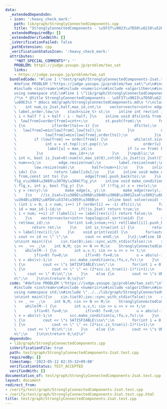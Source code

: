 ```yaml
---
data:
  _extendedDependsOn:
  - icon: ':heavy_check_mark:'
    path: lib/graph/StronglyConnectedComponents.cpp
    title: "StronglyConnectedComponents - \u5F37\u9023\u7D50\u6210\u5206\u5206\u89E3"
  _extendedRequiredBy: []
  _extendedVerifiedWith: []
  _isVerificationFailed: false
  _pathExtension: cpp
  _verificationStatusIcon: ':heavy_check_mark:'
  attributes:
    '*NOT_SPECIAL_COMMENTS*': ''
    PROBLEM: https://judge.yosupo.jp/problem/two_sat
    links:
    - https://judge.yosupo.jp/problem/two_sat
  bundledCode: "#line 1 \"test/graph/StronglyConnectedComponents-2sat.test.cpp\"\n\
    #define PROBLEM \"https://judge.yosupo.jp/problem/two_sat\"\n\n#include <vector>\n\
    #include <iostream>\n#include <numeric>\n#include <algorithm>\n#include <stack>\n\
    using namespace std;\n#line 1 \"lib/graph/StronglyConnectedComponents.cpp\"\n\
    /*\n * @title StronglyConnectedComponents - \u5F37\u9023\u7D50\u6210\u5206\u5206\
    \u89E3\n * @docs md/graph/StronglyConnectedComponents.md\n */\nclass StronglyConnectedComponents{\n\
    \    int num,is_2sat,half,max_id,cnt;\n    vector<vector<int>> edge;\n    vector<int>\
    \ label,order,low;\n    stack<size_t> st;\n    inline int rev(int i) { return\
    \ i < half ? i + half : i - half; }\n    inline void dfs(int& from) {\n      \
    \  low[from]=order[from]=cnt++;\n        st.push(from);\n        for(int& to:edge[from])\
    \ {\n            if(order[to]==-1) {\n                dfs(to);\n             \
    \   low[from]=min(low[from],low[to]);\n            }\n            else {\n   \
    \             low[from]=min(low[from],order[to]);\n            }\n        }\n\
    \        if (low[from] == order[from]) {\n            while(st.size()) {\n   \
    \             int u = st.top();st.pop();\n                order[u] = num;\n  \
    \              label[u] = max_id;\n                if (u == from) break;\n   \
    \         }\n            max_id++;\n        }\n    }\npublic:\n    StronglyConnectedComponents(const\
    \ int n, bool is_2sat=0):num(n),max_id(0),cnt(0),is_2sat(is_2sat){\n        if(is_2sat)\
    \ num<<=1;\n        edge.resize(num);\n        label.resize(num);\n        order.resize(num,-1);\n\
    \        low.resize(num);\n        half=(num>>1);\n    }\n    inline int operator[](int\
    \ idx) {\n        return label[idx];\n    }\n    inline void make_edge(const int\
    \ from,const int to) {\n        edge[from].push_back(to);\n    }\n    //x\u304C\
    flg_x\u306A\u3089\u3070y\u304Cflg_y\n    inline void make_condition(int x, bool\
    \ flg_x, int y, bool flg_y) {\n        if (!flg_x) x = rev(x);\n        if (!flg_y)\
    \ y = rev(y);\n        make_edge(x, y);\n        make_edge(rev(y), rev(x));\n\
    \    }\n    //is_2sat=1\u306E\u3068\u304D\u306B\u30012sat\u3092\u6E80\u305F\u3059\
    \u304B\u3092\u8FD4\u5374\u3059\u308B\n    inline bool solve(void) {\n        for\
    \ (int i = 0; i < num; i++) if (order[i] == -1) dfs(i);\n        for (int& id:label)\
    \ id = max_id-1-id;\n        if(!is_2sat) return true;\n        for (int i = 0;\
    \ i < num; ++i) if (label[i] == label[rev(i)]) return false;\n        return true;\n\
    \    }\n    vector<vector<int>> topological_sort(void) {\n        vector<vector<int>>\
    \ ret(max_id);\n        for(int i=0;i<num;++i) ret[label[i]].push_back(i);\n \
    \       return ret;\n    }\n    int is_true(int i) {\n        return label[i]\
    \ > label[rev(i)];\n    }\n    void print(void) {\n        for(auto id:label)\
    \ cout << id << \" \";\n        cout << endl;\n    }\n};\n#line 10 \"test/graph/StronglyConnectedComponents-2sat.test.cpp\"\
    \n\nint main(){\n    cin.tie(0);ios::sync_with_stdio(false);\n    string _; cin\
    \ >> _ >> _;\n    int N,M; cin >> N >> M;\n    StronglyConnectedComponents scc(N,1);\n\
    \    while(M--) {\n        int u,v,t; cin >> u >> v >> t;\n        int fu=1,fv=1;\n\
    \        if(u<0) fu=0;\n        if(v<0) fv=0;\n        u = abs(u)-1;\n       \
    \ v = abs(v)-1;\n        scc.make_condition(u,!fu,v,fv);\n    }\n    if(scc.solve())\
    \ {\n        cout << \"s SATISFIABLE\\nv\";\n        for(int i = 0; i < N; ++i)\
    \ {\n            cout << \" \" << (2*scc.is_true(i)-1)*(i+1);\n        }\n   \
    \     cout << \" 0\\n\";\n    }\n    else {\n        cout << \"s UNSATISFIABLE\\\
    n\";\n    }\n\n\treturn 0;\n}\n"
  code: "#define PROBLEM \"https://judge.yosupo.jp/problem/two_sat\"\n\n#include <vector>\n\
    #include <iostream>\n#include <numeric>\n#include <algorithm>\n#include <stack>\n\
    using namespace std;\n#include \"../../lib/graph/StronglyConnectedComponents.cpp\"\
    \n\nint main(){\n    cin.tie(0);ios::sync_with_stdio(false);\n    string _; cin\
    \ >> _ >> _;\n    int N,M; cin >> N >> M;\n    StronglyConnectedComponents scc(N,1);\n\
    \    while(M--) {\n        int u,v,t; cin >> u >> v >> t;\n        int fu=1,fv=1;\n\
    \        if(u<0) fu=0;\n        if(v<0) fv=0;\n        u = abs(u)-1;\n       \
    \ v = abs(v)-1;\n        scc.make_condition(u,!fu,v,fv);\n    }\n    if(scc.solve())\
    \ {\n        cout << \"s SATISFIABLE\\nv\";\n        for(int i = 0; i < N; ++i)\
    \ {\n            cout << \" \" << (2*scc.is_true(i)-1)*(i+1);\n        }\n   \
    \     cout << \" 0\\n\";\n    }\n    else {\n        cout << \"s UNSATISFIABLE\\\
    n\";\n    }\n\n\treturn 0;\n}\n"
  dependsOn:
  - lib/graph/StronglyConnectedComponents.cpp
  isVerificationFile: true
  path: test/graph/StronglyConnectedComponents-2sat.test.cpp
  requiredBy: []
  timestamp: '2023-05-12 02:35:32+09:00'
  verificationStatus: TEST_ACCEPTED
  verifiedWith: []
documentation_of: test/graph/StronglyConnectedComponents-2sat.test.cpp
layout: document
redirect_from:
- /verify/test/graph/StronglyConnectedComponents-2sat.test.cpp
- /verify/test/graph/StronglyConnectedComponents-2sat.test.cpp.html
title: test/graph/StronglyConnectedComponents-2sat.test.cpp
---
```

